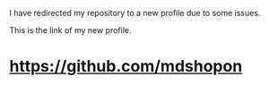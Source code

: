 I have redirected my repository to a new profile due to some issues.

This is the link of my new profile. 

# https://github.com/mdshopon
